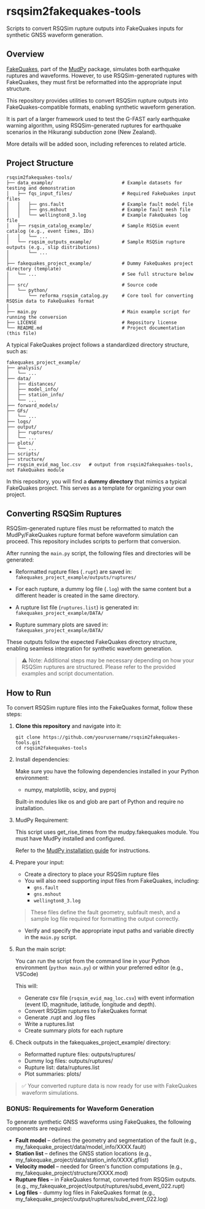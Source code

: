 # rsqsim2fakequakes-tools

Scripts to convert RSQSim rupture outputs into FakeQuakes inputs for synthetic GNSS waveform generation.

## Overview

[FakeQuakes](https://github.com/UO-Geophysics/MudPy/blob/master/src/python/mudpy/fakequakes.py), part of the [MudPy](https://github.com/UO-Geophysics/MudPy) package, simulates both earthquake ruptures and waveforms. However, to use RSQSim-generated ruptures with FakeQuakes, they must first be reformatted into the appropriate input structure.

This repository provides utilities to convert RSQSim rupture outputs into FakeQuakes-compatible formats, enabling synthetic waveform generation.

It is part of a larger framework used to test the G-FAST early earthquake warning algorithm, using RSQSim-generated ruptures for earthquake scenarios in the Hikurangi subduction zone (New Zealand).

More details will be added soon, including references to related article.

## Project Structure
```
rsqsim2fakequakes-tools/
├── data_example/                         # Example datasets for testing and demonstration
│   ├── fqs_input_files/                  # Required FakeQuakes input files
│   │   ├── gns.fault                     # Example fault model file
│   │   ├── gns.mshout                    # Example fault mesh file
│   │   └── wellington8_3.log             # Example FakeQuakes log file
│   ├── rsqsim_catalog_example/           # Sample RSQSim event catalog (e.g., event times, IDs)
│   │   └── ...
│   └── rsqsim_outputs_example/           # Sample RSQSim rupture outputs (e.g., slip distributions)
│       └── ...
│
├── fakequakes_project_example/           # Dummy FakeQuakes project directory (template)
│   └── ...                               # See full structure below
│
├── src/                                  # Source code
│   └── python/
│       └── reforma_rsqsim_catalog.py     # Core tool for converting RSQSim data to FakeQuakes format
│
├── main.py                               # Main example script for running the conversion
├── LICENSE                               # Repository license
└── README.md                             # Project documentation (this file)
```

A typical FakeQuakes project follows a standardized directory structure, such as:

```
fakequakes_project_example/
├── analysis/
│   └── ...
├── data/
│   ├── distances/
│   ├── model_info/
│   ├── station_info/
│   └── ...
├── forward_models/
├── GFs/
│   └── ...
├── logs/
├── output/
│   ├── ruptures/
│   └── ...
├── plots/
│   └── ...
├── scripts/
├── structure/
├── rsqsim_evid_mag_loc.csv   # output from rsqsim2fakequakes-tools, not FakeQuakes module
```


In this repository, you will find a **dummy directory** that mimics a typical FakeQuakes project. This serves as a template for organizing your own project.

## Converting RSQSim Ruptures

RSQSim-generated rupture files must be reformatted to match the MudPy/FakeQuakes rupture format before waveform simulation can proceed. This repository includes scripts to perform that conversion.

After running the `main.py` script, the following files and directories will be generated:

- Reformatted rupture files (`.rupt`) are saved in:  
  `fakequakes_project_example/outputs/ruptures/`

- For each rupture, a dummy log file (`.log`) with the same content but a different header is created in the same directory.

- A rupture list file (`ruptures.list`) is generated in:  
  `fakequakes_project_example/DATA/`

- Rupture summary plots are saved in:  
  `fakequakes_project_example/DATA/`

These outputs follow the expected FakeQuakes directory structure, enabling seamless integration for synthetic waveform generation.

> ⚠️ Note: Additional steps may be necessary depending on how your RSQSim ruptures are structured. Please refer to the provided examples and script documentation.

## How to Run

To convert RSQSim rupture files into the FakeQuakes format, follow these steps:

1. **Clone this repository** and navigate into it:

   ```
   git clone https://github.com/yourusername/rsqsim2fakequakes-tools.git
   cd rsqsim2fakequakes-tools  
   ```
2. Install dependencies:
    
    Make sure you have the following dependencies installed in your Python environment:

    - numpy, matplotlib, scipy, and pyproj
    
    Built-in modules like os and glob are part of Python and require no installation.

3. MudPy Requirement: 

    This script uses get_rise_times from the mudpy.fakequakes module. You must have MudPy installed and configured.
    
    Refer to the [MudPy installation guide](https://github.com/UO-Geophysics/MudPy/wiki) for instructions.

4. Prepare your input:

    - Create a directory to place your RSQSim rupture files
    - You will also need supporting input files from FakeQuakes, including:
        - `gns.fault`
        - `gns.mshout`
        - `wellington8_3.log`
        
    > These files define the fault geometry, subfault mesh, and a sample log file required for formatting the output correctly.

    - Verify and specify the appropriate input paths and variable directly in the `main.py` script.

5. Run the main script:

    You can run the script from the command line in your Python environment (`python main.py`) or within your preferred editor (e.g., VSCode)
    
    This will:

    - Generate csv file (`rsqsim_evid_mag_loc.csv`) with event information (event ID, magnitude, latitude, longitude and depth).
    - Convert RSQSim ruptures to FakeQuakes format
    - Generate .rupt and .log files
    - Write a ruptures.list
    - Create summary plots for each rupture

6. Check outputs in the fakequakes_project_example/ directory: 
    
    - Reformatted rupture files: outputs/ruptures/
    - Dummy log files: outputs/ruptures/
    - Rupture list: data/ruptures.list
    - Plot summaries: plots/

> ✅ Your converted rupture data is now ready for use with FakeQuakes waveform simulations.

### BONUS: Requirements for Waveform Generation

To generate synthetic GNSS waveforms using FakeQuakes, the following components are required:

- **Fault model** – defines the geometry and segmentation of the fault (e.g., my_fakequake_project/data/model_info/XXXX.fault)
- **Station list** – defines the GNSS station locations (e.g., my_fakequake_project/data/station_info/XXXX.gflist)
- **Velocity model** – needed for Green's function computations (e.g., my_fakequake_project/structure/XXXX.mod)
- **Rupture files** – in FakeQuakes format, converted from RSQSim outputs. (e.g., my_fakequake_project/output/ruptures/subd_event_022.rupt)
- **Log files** - dummy log files in FakeQuakes format (e.g., my_fakequake_project/output/ruptures/subd_event_022.log)
